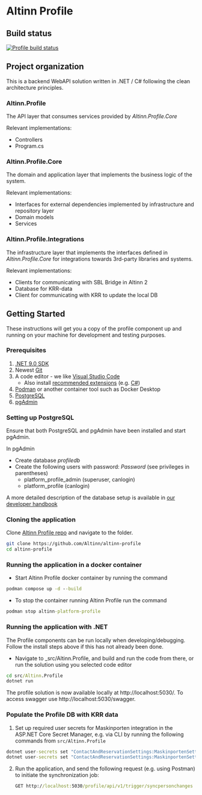 # Altinn Profile

## Build status
[![Profile build status](https://dev.azure.com/brreg/altinn-studio/_apis/build/status/altinn-platform/profile-master?label=platform/profile)](https://dev.azure.com/brreg/altinn-studio/_build/latest?definitionId=38)


## Project organization
This is a backend WebAPI solution written in .NET / C# following the clean architecture principles.

### Altinn.Profile
The API layer that consumes services provided by _Altinn.Profile.Core_

Relevant implementations:
- Controllers
- Program.cs


### Altinn.Profile.Core
The domain and application layer that implements the business logic of the system.

Relevant implementations:
- Interfaces for external dependencies implemented by infrastructure and repository layer
- Domain models
- Services

### Altinn.Profile.Integrations
The infrastructure layer that implements the interfaces defined in _Altinn.Profile.Core_ for integrations towards 3rd-party libraries and systems.

Relevant implementations:
- Clients for communicating with SBL Bridge in Altinn 2
- Database for KRR-data
- Client for communicating with KRR to update the local DB


## Getting Started

These instructions will get you a copy of the profile component up and running on your machine for development and testing purposes.

### Prerequisites

1. [.NET 9.0 SDK](https://dotnet.microsoft.com/download/dotnet/9.0)
2. Newest [Git](https://git-scm.com/downloads)
3. A code editor - we like [Visual Studio Code](https://code.visualstudio.com/download)
   - Also install [recommended extensions](https://code.visualstudio.com/docs/editor/extension-marketplace#_workspace-recommended-extensions) (e.g. [C#](https://marketplace.visualstudio.com/items?itemName=ms-dotnettools.csharp))
4. [Podman](https://podman.io/) or another container tool such as Docker Desktop
5. [PostgreSQL](https://www.postgresql.org/download/)
6. [pgAdmin](https://www.pgadmin.org/download/)

### Setting up PostgreSQL

Ensure that both PostgreSQL and pgAdmin have been installed and start pgAdmin.

In pgAdmin
- Create database _profiledb_
- Create the following users with password: _Password_ (see privileges in parentheses)
  - platform_profile_admin (superuser, canlogin)
  - platform_profile (canlogin)

A more detailed description of the database setup is available in [our developer handbook](https://docs.altinn.studio/community/contributing/handbook/postgres/)


### Cloning the application

Clone [Altinn Profile repo](https://github.com/Altinn/altinn-profile) and navigate to the folder.

```bash
git clone https://github.com/Altinn/altinn-profile
cd altinn-profile
```

### Running the application in a docker container

- Start Altinn Profile docker container by running the command

```cmd
podman compose up -d --build
```

- To stop the container running Altinn Profile run the command

```cmd
podman stop altinn-platform-profile
```


### Running the application with .NET

The Profile components can be run locally when developing/debugging. Follow the install steps above if this has not already been done.

- Navigate to _src/Altinn.Profile, and build and run the code from there, or run the solution using you selected code editor

```cmd
cd src/Altinn.Profile
dotnet run
```

The profile solution is now available locally at http://localhost:5030/.
To access swagger use http://localhost:5030/swagger.

### Populate the Profile DB with KRR data

1. Set up required user secrets for Maskinporten integration in the ASP.NET Core Secret Manager, e.g. via CLI by running the following commands from `src/Altinn.Profile`
```cmd
dotnet user-secrets set "ContactAndReservationSettings:MaskinportenSettings:ClientId" "{SECRET_GOES_HERE}"
dotnet user-secrets set "ContactAndReservationSettings:MaskinportenSettings:EncodedJwk" "{SECRET_GOES_HERE}"
```
2. Run the application, and send the following request (e.g. using Postman) to initiate the synchronization job:
   ```cmd
   GET http://localhost:5030/profile/api/v1/trigger/syncpersonchanges
   ```
